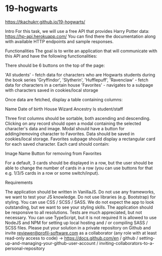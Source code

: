 # 19-hogwarts
https://tkachukrr.github.io/19-hogwarts/


Intro
For this task, we will use a free API that provides Harry Potter data: https://hp-api.herokuapp.com/
You can find there the documentation along with available HTTP endpoints and sample responses.

Functionalities
The goal is to write an application that will communicate with this API and have the following functionalities:

There should be 6 buttons on the top of the page:

'All students' - fetch data for characters who are Hogwarts students during the book series
'Gryffindor', 'Slytherin', 'Hufflepuff', 'Ravenclaw' - fetch data for characters in a certain house
'Favorites' - navigates to a subpage with characters saved in cookies/local storage


Once data are fetched, display a table containing columns:

Name
Date of birth
House
Wizard
Ancestry
Is student/staff


Three first columns should be sortable, both ascending and descending.
Clicking on any record should open a modal containing the selected character's data and image.
Modal should have a button for adding/removing character to Favorites. Data should be saved in cookies/local storage.
Favorites subpage should display a rectangular card for each saved character.
Each card should contain:

Image
Name
Button for removing from Favorites


For a default, 3 cards should be displayed in a row, but the user should be able to change the number of cards in a row (you can use buttons for that e.g. 1/3/5 cards in a row or some switch/input).


Requirements

The application should be written in VanillaJS. Do not use any frameworks, we want to test your JS knowledge.
Do not use libraries (e.g. Bootstrap) for styling. You can use CSS / SCSS / SASS.
We do not expect the app to look outstanding, but we want to see your styling skills.
The application should be responsive to all resolutions.
Tests are much appreciated, but not necessary.
You can use TypeScript, but it is not required
It is allowed to use NodeJS and NPM for setting up local hosting and / or compiling SASS / SCSS files.
Please put your solution in a private repository on Github and invite reviewer@profil-software.com as a collaborator (any role with at least read-only access to code) -> https://docs.github.com/en / github / setting-up-and-managing-your-github-user-account / inviting-collaborators-to-a-personal-repository
